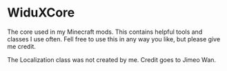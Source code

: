 WiduXCore
=========

The core used in my Minecraft mods. This contains helpful tools and classes I use often. Fell free to use this in any way you like, but please give me credit.

The Localization class was not created by me. Credit goes to Jimeo Wan.